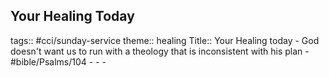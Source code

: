 ## Your Healing Today
tags:: #cci/sunday-service
theme:: healing
Title:: Your Healing today
	- God doesn't want us to run with a theology that is inconsistent with his plan
	- #bible/Psalms/104
		-
		-
	-